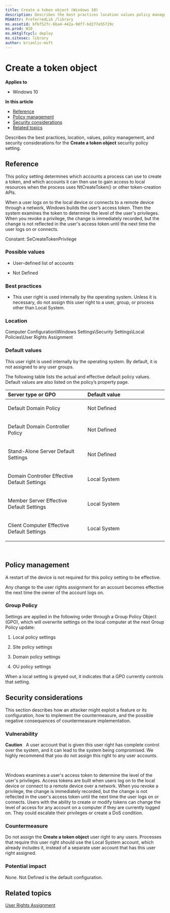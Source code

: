 ```yaml
---
title: Create a token object (Windows 10)
description: Describes the best practices location values policy management and security considerations for the Create a token object security policy setting.
MSHAttr: PreferredLib /library
ms.assetid: bfbf52fc-6ba4-442a-9df7-bd277e55729c
ms.prod: W10
ms.mktglfcycl: deploy
ms.sitesec: library
author: brianlic-msft
---
```


# Create a token object


**Applies to**

-   Windows 10

**In this article**

-   [Reference](#reference)
-   [Policy management](#policy-management)
-   [Security considerations](#security-considerations)
-   [Related topics](#related-topics)

Describes the best practices, location, values, policy management, and security considerations for the **Create a token object** security policy setting.

## Reference


This policy setting determines which accounts a process can use to create a token, and which accounts it can then use to gain access to local resources when the process uses NtCreateToken() or other token-creation APIs.

When a user logs on to the local device or connects to a remote device through a network, Windows builds the user’s access token. Then the system examines the token to determine the level of the user's privileges. When you revoke a privilege, the change is immediately recorded, but the change is not reflected in the user's access token until the next time the user logs on or connects.

Constant: SeCreateTokenPrivilege

### Possible values

-   User-defined list of accounts

-   Not Defined

### Best practices

-   This user right is used internally by the operating system. Unless it is necessary, do not assign this user right to a user, group, or process other than Local System.

### Location

Computer Configuration\\Windows Settings\\Security Settings\\Local Policies\\User Rights Assignment

### Default values

This user right is used internally by the operating system. By default, it is not assigned to any user groups.

The following table lists the actual and effective default policy values. Default values are also listed on the policy’s property page.

<table>
<colgroup>
<col width="50%" />
<col width="50%" />
</colgroup>
<thead>
<tr class="header">
<th align="left">Server type or GPO</th>
<th align="left">Default value</th>
</tr>
</thead>
<tbody>
<tr class="odd">
<td align="left"><p>Default Domain Policy</p></td>
<td align="left"><p>Not Defined</p></td>
</tr>
<tr class="even">
<td align="left"><p>Default Domain Controller Policy</p></td>
<td align="left"><p>Not Defined</p></td>
</tr>
<tr class="odd">
<td align="left"><p>Stand-Alone Server Default Settings</p></td>
<td align="left"><p>Not Defined</p></td>
</tr>
<tr class="even">
<td align="left"><p>Domain Controller Effective Default Settings</p></td>
<td align="left"><p>Local System</p></td>
</tr>
<tr class="odd">
<td align="left"><p>Member Server Effective Default Settings</p></td>
<td align="left"><p>Local System</p></td>
</tr>
<tr class="even">
<td align="left"><p>Client Computer Effective Default Settings</p></td>
<td align="left"><p>Local System</p></td>
</tr>
</tbody>
</table>

 

## Policy management


A restart of the device is not required for this policy setting to be effective.

Any change to the user rights assignment for an account becomes effective the next time the owner of the account logs on.

### Group Policy

Settings are applied in the following order through a Group Policy Object (GPO), which will overwrite settings on the local computer at the next Group Policy update:

1.  Local policy settings

2.  Site policy settings

3.  Domain policy settings

4.  OU policy settings

When a local setting is greyed out, it indicates that a GPO currently controls that setting.

## Security considerations


This section describes how an attacker might exploit a feature or its configuration, how to implement the countermeasure, and the possible negative consequences of countermeasure implementation.

### Vulnerability

**Caution**  
A user account that is given this user right has complete control over the system, and it can lead to the system being compromised. We highly recommend that you do not assign this right to any user accounts.

 

Windows examines a user's access token to determine the level of the user's privileges. Access tokens are built when users log on to the local device or connect to a remote device over a network. When you revoke a privilege, the change is immediately recorded, but the change is not reflected in the user's access token until the next time the user logs on or connects. Users with the ability to create or modify tokens can change the level of access for any account on a computer if they are currently logged on. They could escalate their privileges or create a DoS condition.

### Countermeasure

Do not assign the **Create a token object** user right to any users. Processes that require this user right should use the Local System account, which already includes it, instead of a separate user account that has this user right assigned.

### Potential impact

None. Not Defined is the default configuration.

## Related topics


[User Rights Assignment](user-rights-assignment.md)

 

 





